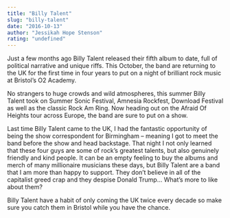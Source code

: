 ```yaml
---
title: "Billy Talent"
slug: "billy-talent"
date: "2016-10-13"
author: "Jessikah Hope Stenson"
rating: "undefined"
---
```


Just a few months ago Billy Talent released their fifth album to date, full of political narrative and unique riffs. This October, the band are returning to the UK for the first time in four years to put on a night of brilliant rock music at Bristol’s O2 Academy.

No strangers to huge crowds and wild atmospheres, this summer Billy Talent took on Summer Sonic Festival, Amnesia Rockfest, Download Festival as well as the classic Rock Am Ring. Now heading out on the Afraid Of Heights tour across Europe, the band are sure to put on a show.

Last time Billy Talent came to the UK, I had the fantastic opportunity of being the show correspondent for Birmingham – meaning I got to meet the band before the show and head backstage. That night I not only learned that these four guys are some of rock’s greatest talents, but also genuinely friendly and kind people. It can be an empty feeling to buy the albums and merch of many millionaire musicians these days, but Billy Talent are a band that I am more than happy to support. They don’t believe in all of the capitalist greed crap and they despise Donald Trump… What’s more to like about them?

Billy Talent have a habit of only coming the UK twice every decade so make sure you catch them in Bristol while you have the chance.
